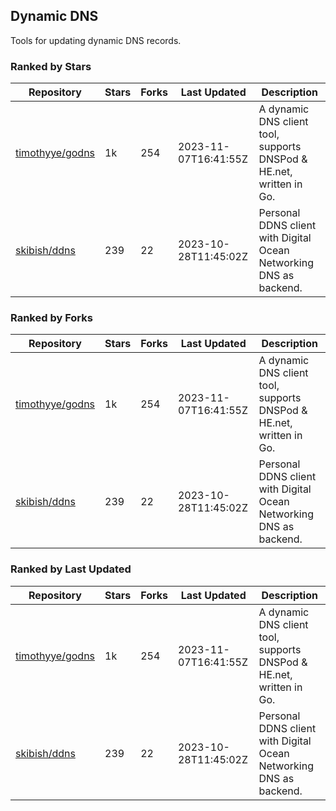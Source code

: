 ## Dynamic DNS

Tools for updating dynamic DNS records.

### Ranked by Stars

| Repository | Stars | Forks | Last Updated | Description | 
|------------|-------|-------|--------------|-------------|
| [timothyye/godns](https://github.com/timothyye/godns) | 1k | 254 | 2023-11-07T16:41:55Z |  A dynamic DNS client tool, supports DNSPod & HE.net, written in Go. |
| [skibish/ddns](https://github.com/skibish/ddns) | 239 | 22 | 2023-10-28T11:45:02Z |  Personal DDNS client with Digital Ocean Networking DNS as backend. |

### Ranked by Forks

| Repository | Stars | Forks | Last Updated | Description | 
|------------|-------|-------|--------------|-------------|
| [timothyye/godns](https://github.com/timothyye/godns) | 1k | 254 | 2023-11-07T16:41:55Z |  A dynamic DNS client tool, supports DNSPod & HE.net, written in Go. |
| [skibish/ddns](https://github.com/skibish/ddns) | 239 | 22 | 2023-10-28T11:45:02Z |  Personal DDNS client with Digital Ocean Networking DNS as backend. |

### Ranked by Last Updated

| Repository | Stars | Forks | Last Updated | Description | 
|------------|-------|-------|--------------|-------------|
| [timothyye/godns](https://github.com/timothyye/godns) | 1k | 254 | 2023-11-07T16:41:55Z |  A dynamic DNS client tool, supports DNSPod & HE.net, written in Go. |
| [skibish/ddns](https://github.com/skibish/ddns) | 239 | 22 | 2023-10-28T11:45:02Z |  Personal DDNS client with Digital Ocean Networking DNS as backend. |


